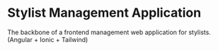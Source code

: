 # Stylist Management Application
The backbone of a frontend management web application for stylists. (Angular + Ionic + Tailwind)
